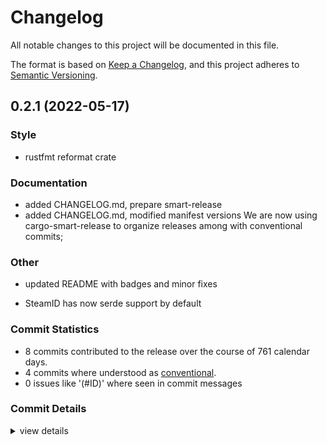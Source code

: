 # Changelog

All notable changes to this project will be documented in this file.

The format is based on [Keep a Changelog](https://keepachangelog.com/en/1.0.0/),
and this project adheres to [Semantic Versioning](https://semver.org/spec/v2.0.0.html).

## 0.2.1 (2022-05-17)

<csr-id-3fc27a6f233942c2da58525491c62c65a1a99ada/>
<csr-id-14404f4fd83c4c74893e3888693398d98bc3f199/>
<csr-id-fc097e8451163de3cc88dece43438d100ec0ddb3/>

### Style

 - <csr-id-3fc27a6f233942c2da58525491c62c65a1a99ada/> rustfmt reformat crate

### Documentation

 - <csr-id-60e3691a305ec8cd3f32fdf5ed68f6b28185b42d/> added CHANGELOG.md, prepare smart-release
 - <csr-id-fb87360214c2f6d1319f467b82b27706ae157111/> added CHANGELOG.md, modified manifest versions
   We are now using cargo-smart-release to organize releases among with
   conventional commits;

### Other

 - <csr-id-14404f4fd83c4c74893e3888693398d98bc3f199/> updated README with badges and minor fixes

 - <csr-id-fc097e8451163de3cc88dece43438d100ec0ddb3/> SteamID has now serde support by default


### Commit Statistics

<csr-read-only-do-not-edit/>

 - 8 commits contributed to the release over the course of 761 calendar days.
 - 4 commits where understood as [conventional](https://www.conventionalcommits.org).
 - 0 issues like '(#ID)' where seen in commit messages

### Commit Details

<csr-read-only-do-not-edit/>

<details><summary>view details</summary>

 * **Uncategorized**
    - added CHANGELOG.md, modified manifest versions ([`fb87360`](https://github.comgit//saskenuba/SteamHelper-rs/commit/fb87360214c2f6d1319f467b82b27706ae157111))
    - updated README with badges and minor fixes ([`14404f4`](https://github.comgit//saskenuba/SteamHelper-rs/commit/14404f4fd83c4c74893e3888693398d98bc3f199))
    - (steamid): added repo, license and desc, upload to crates.io ([`032c3c9`](https://github.comgit//saskenuba/SteamHelper-rs/commit/032c3c9b8fc3e64458105f26737a10cf277defc3))
    - SteamID has now serde support by default ([`fc097e8`](https://github.comgit//saskenuba/SteamHelper-rs/commit/fc097e8451163de3cc88dece43438d100ec0ddb3))
    - fix and tests(steamid_parser): fix issue with even SteamIDs ([`4672761`](https://github.comgit//saskenuba/SteamHelper-rs/commit/4672761a7c3a95e9ca6f94940c47ddfec0e3c4cc))
    - rustfmt reformat crate ([`3fc27a6`](https://github.comgit//saskenuba/SteamHelper-rs/commit/3fc27a6f233942c2da58525491c62c65a1a99ada))
    - set pub visibility of steamid parser methods ([`c5ef622`](https://github.comgit//saskenuba/SteamHelper-rs/commit/c5ef622674362e06b567254d2259283fd5b37425))
    - moved steamid to its own crate ([`7087a75`](https://github.comgit//saskenuba/SteamHelper-rs/commit/7087a75490831b8e49a434b6946db4daa630efb9))
</details>

